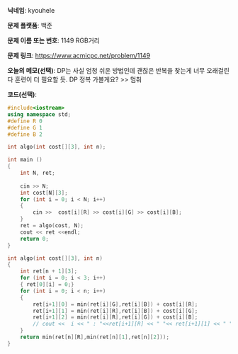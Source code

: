 **닉네임**: kyouhele

**문제 플랫폼**: 백준

**문제 이름 또는 번호**: 1149 RGB거리

**문제 링크**: https://www.acmicpc.net/problem/1149

**오늘의 메모(선택)**: DP는 사실 엄청 쉬운 방법인데 괜찮은 반복을 찾는게 너무 오래걸린다 훈련이 더 필요할 듯.
DP 정복 가볼게요? >> 멈춰

**코드(선택)**:

``` c++
#include<iostream>
using namespace std;
#define R 0
#define G 1
#define B 2

int algo(int cost[][3], int n);

int main ()
{
	int N, ret;
	
	cin >> N;
	int cost[N][3];
	for (int i = 0; i < N; i++)
	{
		cin >>  cost[i][R] >> cost[i][G] >> cost[i][B];
	}
	ret = algo(cost, N);
	cout << ret <<endl;
	return 0;
}

int algo(int cost[][3], int n)
{
	int ret[n + 1][3];
	for (int i = 0; i < 3; i++)
	{ ret[0][i] = 0;}
	for (int i = 0; i < n; i++)
	{
		ret[i+1][0] = min(ret[i][G],ret[i][B]) + cost[i][R];
		ret[i+1][1] = min(ret[i][R],ret[i][B]) + cost[i][G];
		ret[i+1][2] = min(ret[i][R],ret[i][G]) + cost[i][B];
		// cout <<  i << " : "<<ret[i+1][R] << " "<< ret[i+1][1] << " "<< ret[i+1][2] <<endl;
	}
	return min(ret[n][R],min(ret[n][1],ret[n][2]));
}
```

